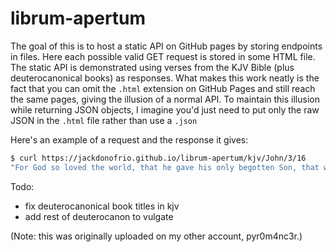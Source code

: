 # librum-apertum
The goal of this is to host a static API on GitHub pages by storing endpoints in files. Here each possible valid GET request is stored in some HTML file. The static API is demonstrated using verses from the KJV Bible (plus deuterocanonical books) as responses. What makes this work neatly is the fact that you can omit the `.html` extension on GitHub Pages and still reach the same pages, giving the illusion of a normal API. To maintain this illusion while returning JSON objects, I imagine you'd just need to put only the raw JSON in the `.html` file rather than use a `.json` 

Here's an example of a request and the response it gives:
```bash
$ curl https://jackdonofrio.github.io/librum-apertum/kjv/John/3/16
"For God so loved the world, that he gave his only begotten Son, that whosoever believeth in him should not perish, but have everlasting life."
```


Todo:
- fix deuterocanonical book titles in kjv
- add rest of deuterocanon to vulgate

(Note: this was originally uploaded on my other account, pyr0m4nc3r.)
